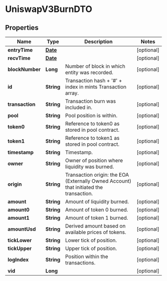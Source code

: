 

# UniswapV3BurnDTO

## Properties

Name | Type | Description | Notes
------------ | ------------- | ------------- | -------------
**entryTime** | [**Date**](Date.md) |  |  [optional]
**recvTime** | [**Date**](Date.md) |  |  [optional]
**blockNumber** | **Long** | Number of block in which entity was recorded. |  [optional]
**id** | **String** | Transaction hash + &#39;#&#39; + index in mints Transaction array. |  [optional]
**transaction** | **String** | Transaction burn was included in. |  [optional]
**pool** | **String** | Pool position is within. |  [optional]
**token0** | **String** | Reference to token0 as stored in pool contract. |  [optional]
**token1** | **String** | Reference to token1 as stored in pool contract. |  [optional]
**timestamp** | **String** | Timestamp. |  [optional]
**owner** | **String** | Owner of position where liquidity was burned. |  [optional]
**origin** | **String** | Transaction origin: the EOA (Externally Owned Account) that initiated the transaction. |  [optional]
**amount** | **String** | Amount of liquidity burned. |  [optional]
**amount0** | **String** | Amount of token 0 burned. |  [optional]
**amount1** | **String** | Amount of token 1 burned. |  [optional]
**amountUsd** | **String** | Derived amount based on available prices of tokens. |  [optional]
**tickLower** | **String** | Lower tick of position. |  [optional]
**tickUpper** | **String** | Upper tick of position. |  [optional]
**logIndex** | **String** | Position within the transactions. |  [optional]
**vid** | **Long** |  |  [optional]




